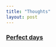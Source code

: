 ```yaml
---
title: "Thoughts"
layout: post
---
```


### [Perfect days](https://szkaifeng.github.io/_posts/20240318_PerfectDays/)  





